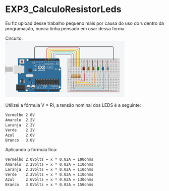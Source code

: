 # EXP3_CalculoResistorLeds

Eu fiz upload desse trabalho pequeno mais por causa do uso do ```%``` dentro da programação, nunca tinha pensado em usar dessa forma.  

Circuito:  
<img src="https://github.com/Trabalhos-PUC-PR/EXP3_CalculoResistorLeds/blob/main/circuito.png" width="75%" height="75%">

Utilizei a fórmula V = RI, a tensão nominal dos LEDS é a seguinte:  
```
Vermelho 2.0V  
Amarelo  2.2V  
Laranja  2.2V  
Verde  	 2.2V  
Azul  	 2.6V  
Branco   3.0V  
```
Aplicando a fórmula fica:  
```
Vermelho 2.0Volts = x * 0.02A = 100ohms  
Amarelo  2.2Volts = x * 0.02A = 110ohms  
Laranja  2.2Volts = x * 0.02A = 110ohms  
Verde    2.2Volts = x * 0.02A = 110ohms  
Azul     2.6Volts = x * 0.02A = 130ohms  
Branco   3.0Volts = x * 0.02A = 150ohms  
```
